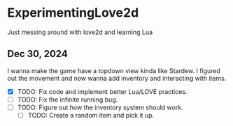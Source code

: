# ExperimentingLove2d
Just messing around with love2d and learning Lua

## Dec 30, 2024 
I wanna make the game have a topdown view kinda like Stardew. I figured out the movement and now wanna add inventory and interacting with items. 
- [x] TODO: Fix code and implement better Lua/LOVE practices. 
- [ ] TODO: Fix the infinite running bug.
- [ ] TODO: Figure out how the inventory system should work.
    - [ ] TODO: Create a random item and pick it up.
